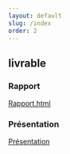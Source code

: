 ```yaml
---
layout: default
slug: /index
order: 2
---
```


 <!--  -->


 
## livrable

### Rapport 
[Rapport.html](https://labs-web.github.io/lab-git/rapport.)

### Présentation 
[Présentation]()